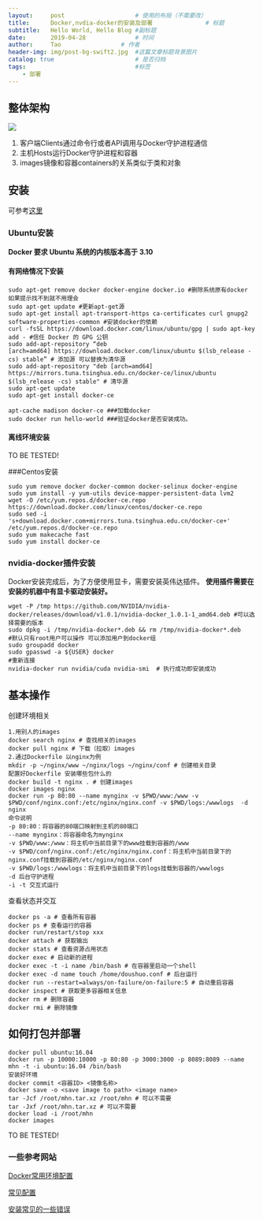 ```yaml
---
layout:     post   				    # 使用的布局（不需要改）
title:      Docker,nvdia-docker的安装及部署 				# 标题 
subtitle:   Hello World, Hello Blog #副标题
date:       2019-04-28 				# 时间
author:     Tao					# 作者
header-img: img/post-bg-swift2.jpg 	#这篇文章标题背景图片
catalog: true 						# 是否归档
tags:								#标签
    - 部署
---
```


## 整体架构
![](https://www.runoob.com/wp-content/uploads/2016/04/576507-docker1.png)

1. 客户端Clients通过命令行或者API调用与Docker守护进程通信
2. 主机Hosts运行Docker守护进程和容器
3. images镜像和容器containers的关系类似于类和对象

## 安装
可参考[这里]([https://mirrors.tuna.tsinghua.edu.cn/help/docker-ce/](https://mirrors.tuna.tsinghua.edu.cn/help/docker-ce/)
)
### Ubuntu安装
**Docker 要求 Ubuntu 系统的内核版本高于 3.10**
#### 有网络情况下安装
```shell
sudo apt-get remove docker docker-engine docker.io #删除系统原有docker 如果提示找不到就不用理会 
sudo apt-get update #更新apt-get源 
sudo apt-get install apt-transport-https ca-certificates curl gnupg2 software-properties-common #安装docker的依赖 
curl -fsSL https://download.docker.com/linux/ubuntu/gpg | sudo apt-key add - #信任 Docker 的 GPG 公钥
sudo add-apt-repository “deb [arch=amd64] https://download.docker.com/linux/ubuntu $(lsb_release -cs) stable” # 添加源 可以替换为清华源
sudo add-apt-repository "deb [arch=amd64] https://mirrors.tuna.tsinghua.edu.cn/docker-ce/linux/ubuntu $(lsb_release -cs) stable" # 清华源
sudo apt-get update
sudo apt-get install docker-ce

apt-cache madison docker-ce ###加载docker 
sudo docker run hello-world ###验证docker是否安装成功。
```

#### 离线环境安装
TO BE TESTED!

###Centos安装
```
sudo yum remove docker docker-common docker-selinux docker-engine
sudo yum install -y yum-utils device-mapper-persistent-data lvm2
wget -O /etc/yum.repos.d/docker-ce.repo https://download.docker.com/linux/centos/docker-ce.repo
sudo sed -i 's+download.docker.com+mirrors.tuna.tsinghua.edu.cn/docker-ce+' /etc/yum.repos.d/docker-ce.repo
sudo yum makecache fast
sudo yum install docker-ce
```

### nvidia-docker插件安装
Docker安装完成后，为了方便使用显卡，需要安装英伟达插件。
**使用插件需要在安装的机器中有显卡驱动安装好。**
```
wget -P /tmp https://github.com/NVIDIA/nvidia-docker/releases/download/v1.0.1/nvidia-docker_1.0.1-1_amd64.deb #可以选择需要的版本
sudo dpkg -i /tmp/nvidia-docker*.deb && rm /tmp/nvidia-docker*.deb
#默认只有root用户可以操作 可以添加用户到docker组
sudo groupadd docker 
sudo gpasswd -a ${USER} docker 
#重新连接
nvidia-docker run nvidia/cuda nvidia-smi  # 执行成功即安装成功
```

## 基本操作
创建环境相关
```shell
1.用别人的images
docker search nginx # 查找相关的images
docker pull nginx # 下载（拉取）images
2.通过Dockerfile 以nginx为例
mkdir -p ~/nginx/www ~/nginx/logs ~/nginx/conf # 创建相关目录
配置好Dockerfile 安装哪些包什么的
docker build -t nginx . # 创建images
docker images nginx
docker run -p 80:80 --name mynginx -v $PWD/www:/www -v $PWD/conf/nginx.conf:/etc/nginx/nginx.conf -v $PWD/logs:/wwwlogs  -d nginx 
命令说明
-p 80:80：将容器的80端口映射到主机的80端口
--name mynginx：将容器命名为mynginx
-v $PWD/www:/www：将主机中当前目录下的www挂载到容器的/www
-v $PWD/conf/nginx.conf:/etc/nginx/nginx.conf：将主机中当前目录下的nginx.conf挂载到容器的/etc/nginx/nginx.conf
-v $PWD/logs:/wwwlogs：将主机中当前目录下的logs挂载到容器的/wwwlogs
-d 后台守护进程
-i -t 交互式运行
```

查看状态并交互
```
docker ps -a # 查看所有容器
docker ps # 查看运行的容器
docker run/restart/stop xxx
docker attach # 获取输出
docker stats # 查看资源占用状态
docker exec # 启动新的进程
docker exec -t -i name /bin/bash # 在容器里启动一个shell
docker exec -d name touch /home/doushuo.conf # 后台运行
docker run --restart=always/on-failure/on-failure:5 # 自动重启容器
docker inspect # 获取更多容器相关信息
docker rm # 删除容器
docker rmi # 删除镜像
```

## 如何打包并部署
```
docker pull ubuntu:16.04
docker run -p 10000:10000 -p 80:80 -p 3000:3000 -p 8089:8089 --name mhn -t -i ubuntu:16.04 /bin/bash
安装好环境
docker commit <容器ID> <镜像名称>
docker save -o <save image to path> <image name>
tar -Jcf /root/mhn.tar.xz /root/mhn # 可以不需要
tar -Jxf /root/mhn.tar.xz # 可以不需要
docker load -i /root/mhn
docker images
```
TO BE TESTED!

### 一些参考网站
[Docker常用环境配置](https://www.cnblogs.com/ywrj/p/9594869.html
)

[常见配置](https://www.runoob.com/docker/docker-install-php.html)

[安装常见的一些错误](https://blog.csdn.net/qq_38079008/article/details/83620573)



